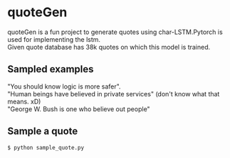 # quoteGen

quoteGen is a fun project to generate quotes using char-LSTM.Pytorch is used for implementing the lstm.   
Given quote database has 38k quotes on which this model is trained.

## Sampled examples

"You should know logic is more safer".  
"Human beings have believed in private services" (don't know what that means. xD)  
"George W. Bush is one who believe out people"  

## Sample a quote
```sh
$ python sample_quote.py
```
